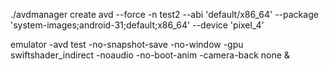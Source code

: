 ./avdmanager create avd --force -n test2 --abi 'default/x86_64' --package 'system-images;android-31;default;x86_64' --device 'pixel_4'

emulator -avd test -no-snapshot-save -no-window -gpu swiftshader_indirect -noaudio -no-boot-anim -camera-back none &